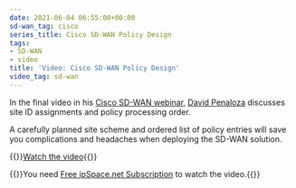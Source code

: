 ```yaml
---
date: 2021-06-04 06:55:00+00:00
sd-wan_tag: cisco
series_title: Cisco SD-WAN Policy Design
tags:
- SD-WAN
- video
title: 'Video: Cisco SD-WAN Policy Design'
video_tag: sd-wan
---
```

In the final video in his [Cisco SD-WAN webinar](https://www.ipspace.net/Cisco_SD-WAN_Foundations_and_Design_Aspects),  [David Penaloza](https://www.ipspace.net/Author:David_Pe%C3%B1aloza_Seijas) discusses site ID assignments and policy processing order. 

A carefully planned site scheme and ordered list of policy entries will save you complications and headaches when deploying the SD-WAN solution.

{{<jump>}}[Watch the video](https://my.ipspace.net/bin/get/CiscoSDWAN/8.3%20-%20Policy%20Design.mp4?doccode=CiscoSDWAN){{</jump>}}

{{<note free>}}You need [Free ipSpace.net Subscription](https://www.ipspace.net/Subscription/Free) to watch the video.{{</note>}}
